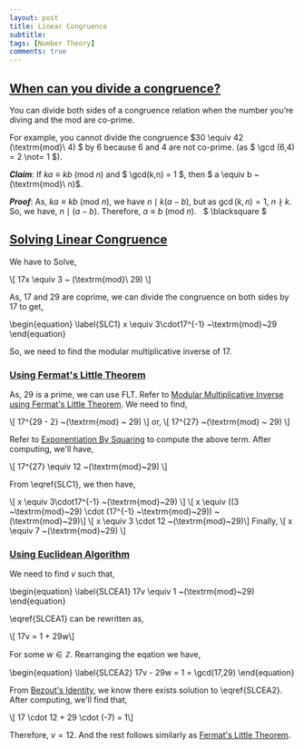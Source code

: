 ```yaml
---
layout: post
title: Linear Congruence
subtitle: 
tags: [Number Theory]
comments: true
---
```


## <u> When can you divide a congruence? </u>

You can divide both sides of a congruence relation when the number you’re diving and the mod are co-prime.

For example, you cannot divide the congruence $30 \equiv 42 (\textrm{mod}\ 4) $ by $6$ because $6$ and $4$ are not co-prime. (as $ \gcd (6,4) = 2 \not= 1 $).

***Claim***: If $ka \equiv kb ~ (\textrm{mod}\ n)$ and $ \gcd(k,n) = 1 $, then $ a \equiv b ~ (\textrm{mod}\ n)$.

***Proof***: As, $ka \equiv kb ~ (\textrm{mod}\ n)$, we have $n \mid k(a - b)$, but as $\gcd (k,n) = 1$, $n \nmid k$. So, we have, $n \mid (a - b)$. Therefore, $a \equiv b ~ (\textrm{mod}\ n)$. &nbsp; $ \blacksquare $ 

## <u> Solving Linear Congruence </u> 

We have to Solve,

\\[ 17x \equiv 3 ~ (\textrm{mod}\ 29) \\]

As, $17$ and $29$ are coprime, we can divide the congruence on both sides by $17$ to get,

\begin{equation}
    \label{SLC1}
    x \equiv 3\cdot17^{-1} ~\textrm{mod}~29
\end{equation}

So, we need to find the modular multiplicative inverse of $17$. 

<h3 id = "UFLT"> <u> Using Fermat's Little Theorem </u> </h3>

As, 29 is a prime, we can use FLT. Refer to [Modular Multiplicative Inverse using Fermat's Little Theorem](/2020-05-19-fermats-little-theorem/#modular-multiplicative-inverse). We need to find,

\\[ 17^{29 - 2} ~(\textrm{mod} ~ 29) \\]
or,
\\[ 17^{27} ~(\textrm{mod} ~ 29) \\]

Refer to [Exponentiation By Squaring](./2020-05-19-exponentiation-by-squaring.md) to compute the above term. After computing, we'll have,

\\[ 17^{27} \equiv 12 ~(\textrm{mod}~29) \\]

From \eqref{SLC1}, we then have,

\\[ x \equiv 3\cdot17^{-1} ~(\textrm{mod}~29) \\]
\\[ x \equiv ((3 ~\textrm{mod}~29) \cdot (17^{-1} ~\textrm{mod}~29)) ~(\textrm{mod}~29)\\]
\\[ x \equiv 3 \cdot 12 ~(\textrm{mod}~29)\\]
Finally, 
\\[ x \equiv 7 ~(\textrm{mod}~29) \\]


<h3 id="UEA"> <u> Using Euclidean Algorithm </u> </h3>

We need to find $v$ such that,

\begin{equation}
    \label{SLCEA1}
    17v \equiv 1 ~(\textrm{mod}~29)
\end{equation}

\eqref{SLCEA1} can be rewritten as,

\\[ 17v = 1 + 29w\\]

For some $w \in \mathbb{Z}$. Rearranging the eqation we have,

\begin{equation}
    \label{SLCEA2}
    17v - 29w = 1 = \gcd(17,29)
\end{equation}

From [Bezout's Identity](./2020-05-19-bezouts-identity.md), we know there exists solution to \eqref{SLCEA2}. After computing, we'll find that,

\\[ 17 \cdot 12 + 29 \cdot (-7) = 1\\]

Therefore, $v = 12$. And the rest follows similarly as [Fermat's Little Theorem](#UFLT).
